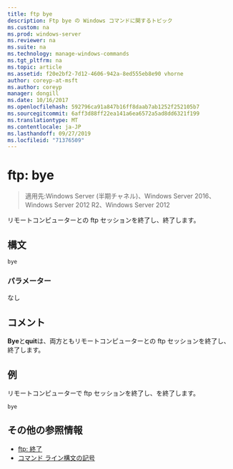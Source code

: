```yaml
---
title: ftp bye
description: Ftp bye の Windows コマンドに関するトピック
ms.custom: na
ms.prod: windows-server
ms.reviewer: na
ms.suite: na
ms.technology: manage-windows-commands
ms.tgt_pltfrm: na
ms.topic: article
ms.assetid: f20e2bf2-7d12-4606-942a-8ed555eb8e90 vhorne
author: coreyp-at-msft
ms.author: coreyp
manager: dongill
ms.date: 10/16/2017
ms.openlocfilehash: 592796ca91a847b16ff8daab7ab1252f252105b7
ms.sourcegitcommit: 6aff3d88ff22ea141a6ea6572a5ad8dd6321f199
ms.translationtype: MT
ms.contentlocale: ja-JP
ms.lasthandoff: 09/27/2019
ms.locfileid: "71376509"
---
```

# <a name="ftp-bye"></a>ftp: bye

>適用先:Windows Server (半期チャネル)、Windows Server 2016、Windows Server 2012 R2、Windows Server 2012

リモートコンピューターとの ftp セッションを終了し、終了します。   
## <a name="syntax"></a>構文  
```  
bye  
```  
### <a name="parameters"></a>パラメーター  
なし  
## <a name="remarks"></a>コメント  
**Bye**と**quit**は、両方ともリモートコンピューターとの ftp セッションを終了し、終了します。  
## <a name="BKMK_Examples"></a>例  
リモートコンピューターで ftp セッションを終了し、を終了します。  
```  
bye  
```  
## <a name="additional-references"></a>その他の参照情報  
-   [ftp: 終了](ftp-quit.md)  
-   [コマンド ライン構文の記号](command-line-syntax-key.md)  
